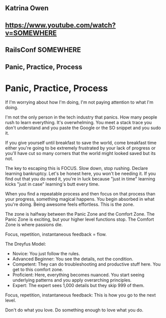 Katrina Owen
---
https://www.youtube.com/watch?v=SOMEWHERE
---
RailsConf SOMEWHERE
---
Panic, Practice, Process
---
# Panic, Practice, Process

If I'm worrying about how I'm doing, I'm not paying attention to what I'm doing.

I'm not the only person in the tech industry that panics. How many people rush to learn everything. It's overwhelming. You meet a stack trace you don't understand and you paste the Google or the SO snippet and you sudo it.

If you give yourself until breakfast to save the world, come breakfast time either you're going to be extremely frustrated by your lack of progress or you'll have cut so many corners that the world might looked saved but its not.

The key to escaping this is FOCUS. Slow down, stop rushing. Declare learning bankruptcy. Let's be honest here, you won't be needing it. If you find out that you do need it, you're in luck because "just in time" learning kicks "just in case" learning's butt every time.

When you find a repeatable process and then focus on that process than your progress, something magical happens. You begin absorbed in what you're doing. Being awesome feels effortless. This is the zone.

The zone is halfway between the Panic Zone and the Comfort Zone. The Panic Zone is exciting, but your higher level functions stop. The Comfort Zone is where passions die.

Focus, repetition, instantaneous feedback = flow.

The Dreyfus Model:

- Novice: You just follow the rules.
- Advanced Beginner: You see the details, not the condition.
- Competent: They can do troubleshooting and productive stuff here. You get to this comfort zone.
- Proficient: Here, everything becomes nuanced. You start seeing underlying patterns and you apply overarching principles.
- Expert: The expert sees 1,000 details but they skip 999 of them.

Focus, repetition, instantaneous feedback: This is how you go to the next level.

Don't do what you love. Do something enough to love what you do.
